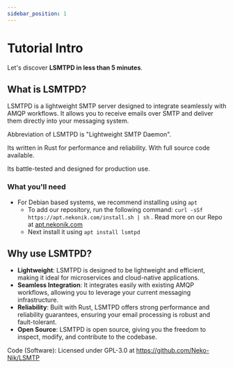 ```yaml
---
sidebar_position: 1
---
```


# Tutorial Intro

Let's discover **LSMTPD in less than 5 minutes**.

## What is LSMTPD?

LSMTPD is a lightweight SMTP server designed to integrate seamlessly with AMQP workflows. It allows you to receive emails over SMTP and deliver them directly into your messaging system.

Abbreviation of LSMTPD is "Lightweight SMTP Daemon".

Its written in Rust for performance and reliability. With full source code available.

Its battle-tested and designed for production use.


### What you'll need

- For Debian based systems, we recommend installing using `apt`
    - To add our repository, run the following command: `curl -sSf https://apt.nekonik.com/install.sh | sh` . Read more on our Repo at [apt.nekonik.com](https://apt.nekonik.com)
    - Next install it using `apt install lsmtpd`

## Why use LSMTPD?

- **Lightweight**: LSMTPD is designed to be lightweight and efficient, making it ideal for microservices and cloud-native applications.
- **Seamless Integration**: It integrates easily with existing AMQP workflows, allowing you to leverage your current messaging infrastructure.
- **Reliability**: Built with Rust, LSMTPD offers strong performance and reliability guarantees, ensuring your email processing is robust and fault-tolerant.
- **Open Source**: LSMTPD is open source, giving you the freedom to inspect, modify, and contribute to the codebase.

Code (Software): Licensed under GPL-3.0 at https://github.com/Neko-Nik/LSMTP

